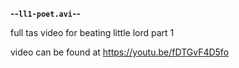 **--`ll1-poet.avi`--**

full tas video for beating little lord part 1

video can be found at https://youtu.be/fDTGvF4D5fo
